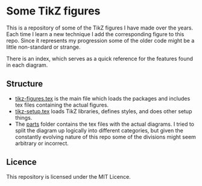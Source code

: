 Some TikZ figures
=================

This is a repository of some of the TikZ figures I have made over the years. Each time I learn a new technique I add the corresponding figure to this repo. Since it represents my progression some of the older code might be a little non-standard or strange.

There is an index, which serves as a quick reference for the features found in each diagram.


Structure
---------
- [tikz-figures.tex](tikz-figures.tex) is the main file which loads the packages and includes tex files containing the actual figures.
- [tikz-setup.tex](tikz-setup.tex) loads TikZ libraries, defines styles, and does other setup things.
- The [parts](parts) folder contains the tex files with the actual diagrams. I tried to split the diagram up logically into different categories, but given the constantly evolving nature of this repo some of the divisions might seem arbitrary or incorrect.


Licence
-------
This repository is licensed under the MIT Licence.